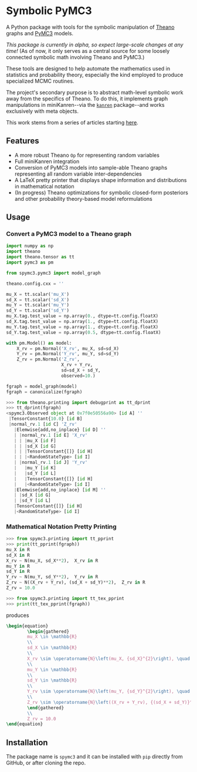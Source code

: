 # Symbolic PyMC3

A Python package with tools for the symbolic manipulation of [Theano](https://github.com/Theano) graphs and [PyMC3](https://github.com/pymc-devs/pymc3) models.

*This package is currently in alpha, so expect large-scale changes at any time!*
(As of now, it only serves as a central source for some loosely connected symbolic math involving Theano and PyMC3.)

These tools are designed to help automate the mathematics used in statistics and probability theory, especially the kind employed to produce specialized MCMC routines.

The project's secondary purpose is to abstract math-level symbolic work away from the specifics of Theano.  To do this, it implements graph manipulations in miniKanren--via the [`kanren`](https://github.com/logpy/logpy) package--and works exclusively with meta objects.

This work stems from a series of articles starting [here](https://brandonwillard.github.io/a-role-for-symbolic-computation-in-the-general-estimation-of-statistical-models.html).

## Features

* A more robust Theano `Op` for representing random variables
* Full miniKanren integration
* Conversion of PyMC3 models into sample-able Theano graphs representing all random variable inter-dependencies
* A LaTeX pretty printer that displays shape information and distributions in mathematical notation
* (In progress) Theano optimizations for symbolic closed-form posteriors and other probability theory-based model reformulations


## Usage

### Convert a PyMC3 model to a Theano graph

```python
import numpy as np
import theano
import theano.tensor as tt
import pymc3 as pm

from spymc3.pymc3 import model_graph

theano.config.cxx = ''

mu_X = tt.scalar('mu_X')
sd_X = tt.scalar('sd_X')
mu_Y = tt.scalar('mu_Y')
sd_Y = tt.scalar('sd_Y')
mu_X.tag.test_value = np.array(0., dtype=tt.config.floatX)
sd_X.tag.test_value = np.array(1., dtype=tt.config.floatX)
mu_Y.tag.test_value = np.array(1., dtype=tt.config.floatX)
sd_Y.tag.test_value = np.array(0.5, dtype=tt.config.floatX)

with pm.Model() as model:
    X_rv = pm.Normal('X_rv', mu_X, sd=sd_X)
    Y_rv = pm.Normal('Y_rv', mu_Y, sd=sd_Y)
    Z_rv = pm.Normal('Z_rv',
                     X_rv + Y_rv,
                     sd=sd_X + sd_Y,
                     observed=10.)

fgraph = model_graph(model)
fgraph = canonicalize(fgraph)
```
```python
>>> from theano.printing import debugprint as tt_dprint
>>> tt_dprint(fgraph)
<spymc3.Observed object at 0x7f0e50556a90> [id A] ''
 |TensorConstant{10.0} [id B]
 |normal_rv.1 [id C] 'Z_rv'
   |Elemwise{add,no_inplace} [id D] ''
   | |normal_rv.1 [id E] 'X_rv'
   | | |mu_X [id F]
   | | |sd_X [id G]
   | | |TensorConstant{[]} [id H]
   | | |<RandomStateType> [id I]
   | |normal_rv.1 [id J] 'Y_rv'
   |   |mu_Y [id K]
   |   |sd_Y [id L]
   |   |TensorConstant{[]} [id H]
   |   |<RandomStateType> [id I]
   |Elemwise{add,no_inplace} [id M] ''
   | |sd_X [id G]
   | |sd_Y [id L]
   |TensorConstant{[]} [id H]
   |<RandomStateType> [id I]

```
### Mathematical Notation Pretty Printing

```python
>>> from spymc3.printing import tt_pprint
>>> print(tt_pprint(fgraph))
mu_X in R
sd_X in R
X_rv ~ N(mu_X, sd_X**2),  X_rv in R
mu_Y in R
sd_Y in R
Y_rv ~ N(mu_Y, sd_Y**2),  Y_rv in R
Z_rv ~ N((X_rv + Y_rv), (sd_X + sd_Y)**2),  Z_rv in R
Z_rv = 10.0
```

```python
>>> from spymc3.printing import tt_tex_pprint
>>> print(tt_tex_pprint(fgraph))
```
produces
```latex
\begin{equation}
		\begin{gathered}
		mu_X \in \mathbb{R}
		\\
		sd_X \in \mathbb{R}
		\\
		X_rv \sim \operatorname{N}\left(mu_X, {sd_X}^{2}\right), \quad X_rv \in \mathbb{R}
		\\
		mu_Y \in \mathbb{R}
		\\
		sd_Y \in \mathbb{R}
		\\
		Y_rv \sim \operatorname{N}\left(mu_Y, {sd_Y}^{2}\right), \quad Y_rv \in \mathbb{R}
		\\
		Z_rv \sim \operatorname{N}\left((X_rv + Y_rv), {(sd_X + sd_Y)}^{2}\right), \quad Z_rv \in \mathbb{R}
		\end{gathered}
		\\
		Z_rv = 10.0
\end{equation}
```

## Installation

The package name is `spymc3` and it can be installed with `pip` directly from
GitHub, or after cloning the repo.
